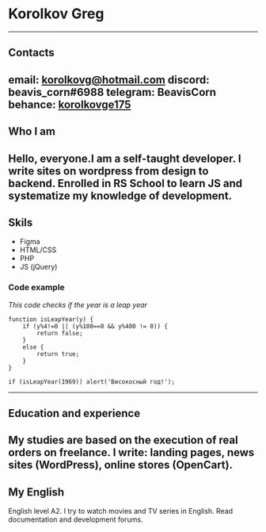 # Korolkov Greg
-----
## Contacts

email: korolkovg@hotmail.com
discord: beavis_corn#6988
telegram: BeavisCorn
behance: [korolkovge175](https://www.behance.net/korolkovge175)
-----
## Who I am

Hello, everyone.I am a self-taught developer. I write sites on wordpress from design to backend. Enrolled in RS School to learn JS and systematize my knowledge of development.
-----
## Skils
* Figma
* HTML/CSS
* PHP
* JS (jQuery)

### Code example
*This code checks if the year is a leap year*
```
function isLeapYear(y) {
	if (y%4!=0 || (y%100==0 && y%400 != 0)) {
		return false;
	}
    else {
        return true;
    }
}

if (isLeapYear(1969)) alert('Високосный год!');
```
-----
## Education and experience

My studies are based on the execution of real orders on freelance. I write: landing pages, news sites (WordPress), online stores (OpenCart).
-----
## My English

English level A2. I try to watch movies and TV series in English. Read documentation and development forums.